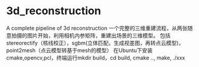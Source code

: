 # 3d_reconstruction
A complete pipeline of 3d reconstruction
一个完整的三维重建流程，从两张随意拍摄的图片开始，利用相机内参矩阵，重建出场景的三维模型。
包括stereorectify（核线校正），sgbm(立体匹配，生成视差图，再转点云模型)， point2mesh（点云模型转基于mesh的模型）
在Ubuntu下安装cmake,opencv,pcl，终端运行mkdir build，cd build, cmake .., make, ./xxx 
